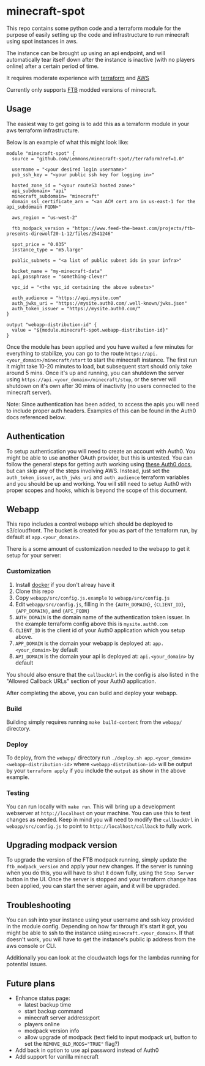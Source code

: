 # minecraft-spot
This repo contains some python code and a terraform module for the purpose of easily setting up the code and infrastructure to run minecraft using spot instances in aws.

The instance can be brought up using an api endpoint, and will automatically tear itself down after the instance is inactive (with no players online) after a certain period of time.

It requires moderate experience with [terraform](https://www.terraform.io/intro/index.html) and [AWS](https://aws.amazon.com/)

Currently only supports [FTB](https://www.feed-the-beast.com/) modded versions of minecraft.

## Usage
The easiest way to get going is to add this as a terraform module in your aws terraform infrastructure.

Below is an example of what this might look like:
```
module "minecraft-spot" {
  source = "github.com/Lemmons/minecraft-spot//terraform?ref=1.0"

  username = "<your desired login username>"
  pub_ssh_key = "<your public ssh key for logging in>"

  hosted_zone_id = "<your route53 hosted zone>"
  api_subdomain= "api"
  minecraft_subdomain= "minecraft"
  domain_ssl_certificate_arn = "<an ACM cert arn in us-east-1 for the api_subdomain FQDN>"

  aws_region = "us-west-2"

  ftb_modpack_version = "https://www.feed-the-beast.com/projects/ftb-presents-direwolf20-1-12/files/2541246"

  spot_price = "0.035"
  instance_type = "m5.large"

  public_subnets = "<a list of public subnet ids in your infra>"

  bucket_name = "my-minecraft-data"
  api_passphrase = "something-clever"

  vpc_id = "<the vpc_id containing the above subnets>"

  auth_audience = "https://api.mysite.com"
  auth_jwks_uri = "https://mysite.auth0.com/.well-known/jwks.json"
  auth_token_issuer = "https://mysite.auth0.com/"
}

output "webapp-distribution-id" {
  value = "${module.minecraft-spot.webapp-distribution-id}"
}
```

Once the module has been applied and you have waited a few minutes for everything to stabilize, you can go to the route `https://api.<your_domain>/minecraft/start` to start the minecraft instance. 
The first run it might take 10-20 minutes to load, but subsequent start should only take around 5 mins.
Once it's up and running, you can shutdown the server using `https://api.<your_domain>/minecraft/stop`,
or the server will shutdown on it's own after 30 mins of inactivity (no users connected to the minecraft server).

Note: Since authentication has been added, to access the apis you will need to include proper auth headers.  Examples of this can be found in the Auth0 docs referenced below.

## Authentication
To setup authentication you will need to create an account with Auth0. You might be able to use another OAuth provider, but this is untested.
You can follow the general steps for getting auth working using [these Auth0 docs](https://auth0.com/docs/integrations/aws-api-gateway/custom-authorizers), but can skip any of the steps involving AWS.  Instead, just set the `auth_token_issuer`, `auth_jwks_uri` and `auth_audience` terraform variables and you should be up and working.  You will still need to setup Auth0 with proper scopes and hooks, which is beyond the scope of this document.

## Webapp
This repo includes a control webapp which should be deployed to s3/cloudfront.  The bucket is created for you as part of the terraform run, by default at `app.<your_domain>`.

There is a some amount of customization needed to the webapp to get it setup for your server:

### Customization

1. Install [docker](https://docs.docker.com/install/) if you don't alreay have it
2. Clone this repo
3. Copy `webapp/src/config.js.example` to `webapp/src/config.js`
4. Edit `webapp/src/config.js`, filling in the `{AUTH_DOMAIN}`, `{CLIENT_ID}`, `{APP_DOMAIN}`, and `{API_FQDN}`
  1. `AUTH_DOMAIN` is the domain name of the authentication token issuer.  In the example terraform config above this is `mysite.auth0.com`
  2. `CLIENT_ID` is the client id of your Auth0 application which you setup above.
  3. `APP_DOMAIN` is the domain your webapp is deployed at: `app.<your_domain>` by default
  4. `API_DOMAIN` is the domain your api is deployed at: `api.<your_domain>` by default

You should also ensure that the `callbackUrl` in the config is also listed in the "Allowed Callback URLs" section of your Auth0 application.

After completing the above, you can build and deploy your webapp.

### Build

Building simply requires running `make build-content` from the `webapp/` directory.

### Deploy

To deploy, from the `webapp/` directory run `./deploy.sh app.<your_domain> <webapp-distribution-id>` where `<webapp-distribution-id>` will be output by your `terraform apply` if you include the `output` as show in the above example.

### Testing

You can run locally with `make run`.  This will bring up a development webserver at `http://localhost` on your machine.  You can use this to test changes as needed.  Keep in mind you will need to modify the `callbackUrl` in `webapp/src/config.js` to point to `http://localhost/callback` to fully work.

## Upgrading modpack version
To upgrade the version of the FTB modpack running, simply update the `ftb_modpack_version` and apply your new changes.
If the server is running when you do this, you will have to shut it down fully, using the `Stop Server` button in the UI.  Once the server is stopped and your terraform change has been applied, you can start the server again, and it will be upgraded.

## Troubleshooting
You can ssh into your instance using your username and ssh key provided in the module config.  Depending on how far through it's start it got, you might be able to ssh to the instance using `minecraft.<your_domain>`.  If that doesn't work, you will have to get the instance's public ip address from the aws console or CLI.

Additionally you can look at the cloudwatch logs for the lambdas running for potential issues.

## Future plans
- Enhance status page:
  - latest backup time
  - start backup command
  - minecraft server address:port
  - players online
  - modpack version info
  - allow upgrade of modpack (text field to input modpack url, button to set the `REMOVE_OLD_MODS="TRUE"` flag?)
- Add back in option to use api password instead of Auth0
- Add support for vanilla minecraft
